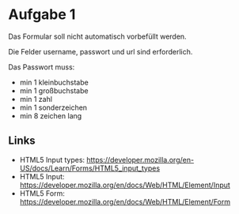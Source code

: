 # Aufgabe 1

Das Formular soll nicht automatisch vorbefüllt werden.

Die Felder username, passwort und url sind erforderlich.

Das Passwort muss:

- min 1 kleinbuchstabe
- min 1 großbuchstabe
- min 1 zahl
- min 1 sonderzeichen
- min 8 zeichen lang


## Links
* HTML5 Input types: https://developer.mozilla.org/en-US/docs/Learn/Forms/HTML5_input_types
* HTML5 Input: https://developer.mozilla.org/en/docs/Web/HTML/Element/Input
* HTML5 Form: https://developer.mozilla.org/en/docs/Web/HTML/Element/Form
